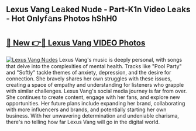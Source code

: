 ## Lexus Vang Le𝚊ked N𝚞de - Part-K1n Video Le𝚊ks - Hot Onlyf𝚊ns Photos hShH0

# <h2><a href="http://ab76690.deff.icu/?id=Lexus+Vang">🔗 New 👉🔴 Lexus Vang VIDEO Photos</a></h2>

[![Lexus Vang N𝚞des](https://i.imgur.com/rIISA9y.gif)](http://ab76690.deff.icu/?id=Lexus+Vang)
Lexus Vang's music is deeply personal, with songs that delve into the complexities of mental health. Tracks like "Pool Party" and "Softly" tackle themes of anxiety, depression, and the desire for connection. She bravely shares her own struggles with these issues, creating a space of empathy and understanding for listeners who grapple with similar challenges. Lexus Vang's social media journey is far from over. She continues to create content, engage with her fans, and explore new opportunities. Her future plans include expanding her brand, collaborating with more influencers and brands, and potentially starting her own business. With her unwavering determination and undeniable charisma, there's no telling how far Lexus Vang will go in the digital world.
